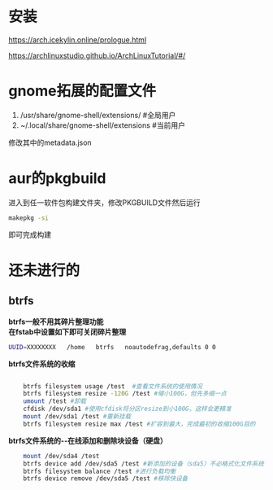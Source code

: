 # 安装

https://arch.icekylin.online/prologue.html

https://archlinuxstudio.github.io/ArchLinuxTutorial/#/

# gnome拓展的配置文件

1. /usr/share/gnome-shell/extensions/  #全局用户
2. ~/.local/share/gnome-shell/extensions #当前用户

修改其中的metadata.json

# aur的pkgbuild

进入到任一软件包构建文件夹，修改PKGBUILD文件然后运行
```bash
makepkg -si
```
即可完成构建

# 还未进行的

## btrfs
**btrfs一般不用其碎片整理功能\
在fstab中设置如下即可关闭碎片整理**
```bash
UUID=XXXXXXXX   /home   btrfs   noautodefrag,defaults 0 0
```
**btrfs文件系统的收缩**
```bash

    btrfs filesystem usage /test  #查看文件系统的使用情况
    btrfs filesystem resize -120G /test #缩小100G，但先多缩一点
    umount /test #卸载
    cfdisk /dev/sda1 #使用cfdisk将分区resize到小100G，这样会更精准
    mount /dev/sda1 /test #重新挂载
    btrfs filesystem resize max /test #扩容到最大，完成最初的收缩100G目的

```
**btrfs文件系统的--在线添加和删除块设备（硬盘）**
```bash
    mount /dev/sda4 /test
    btrfs device add /dev/sda5 /test #新添加的设备（sda5）不必格式化文件系统，只要类型是linux filesystem即可
    btrfs filesystem balance /test #进行负载均衡
    btrfs device remove /dev/sda5 /test #移除快设备
```